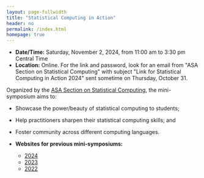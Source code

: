 ```yaml
---
layout: page-fullwidth
title: "Statistical Computing in Action"
header: no
permalink: /index.html
homepage: true
---
```


+ **Date/Time:**  Saturday, November 2, 2024, from 11:00 am to 3:30 pm Central Time
+ **Location:** Online. For the link and password, look for an email from "ASA Section on Statistical Computing" with subject "Link for Statistical Computing in Action 2024" sent sometime on Thursday, October 31.

<!--
+ **Registration** at [EventBrite](https://www.eventbrite.com/e/691734124387?aff=oddtdtcreator)
+ [**Flyer**](https://asa-ssc.github.io/minisymp2024/assets/flyer.pdf)
-->

Organized by the [ASA Section on Statistical Computing](https://community.amstat.org/jointscsg-section/home), the mini-symposium aims to:

+ Showcase the power/beauty of statistical computing to students;
+ Help practitioners sharpen their statistical computing skills; and
+ Foster community across different computing languages.

+ **Websites for previous mini-symposiums:**
    - [2024](https://asa-ssc.github.io/minisymp2024/)
    - [2023](https://asa-ssc.github.io/minisymp2023/)
    - [2022](https://asa-ssc.github.io/minisymp2022/)


